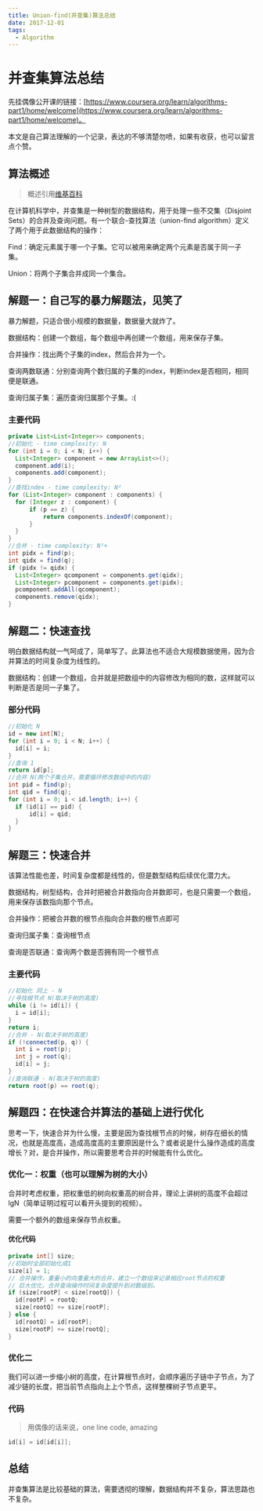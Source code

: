```yaml
---
title: Union-find(并查集)算法总结
date: 2017-12-01
tags:
  - Algorithm
---
```



# 并查集算法总结


先挂偶像公开课的链接：[https://www.coursera.org/learn/algorithms-part1/home/welcome](https://www.coursera.org/learn/algorithms-part1/home/welcome)。


本文是自己算法理解的一个记录，表达的不够清楚勿喷，如果有收获，也可以留言点个赞。

## 算法概述


> 概述引用[维基百科](https://zh.wikipedia.org/wiki/%E5%B9%B6%E6%9F%A5%E9%9B%86)


在计算机科学中，并查集是一种树型的数据结构，用于处理一些不交集（Disjoint Sets）的合并及查询问题。有一个联合-查找算法（union-find algorithm）定义了两个用于此数据结构的操作：

Find：确定元素属于哪一个子集。它可以被用来确定两个元素是否属于同一子集。

Union：将两个子集合并成同一个集合。


<!-- more -->

## 解题一：自己写的暴力解题法，见笑了


暴力解题，只适合很小规模的数据量，数据量大就炸了。

数据结构：创建一个数组，每个数组中再创建一个数组，用来保存子集。

合并操作：找出两个子集的index，然后合并为一个。

查询两数联通：分别查询两个数归属的子集的index，判断index是否相同，相同便是联通。

查询归属子集：遍历查询归属那个子集。:(

### 主要代码


```java
private List<List<Integer>> components;
//初始化 - time complexity: N
for (int i = 0; i < N; i++) {
  List<Integer> component = new ArrayList<>();
  component.add(i);
  components.add(component);
}
//查找index - time complexity: N²
for (List<Integer> component : components) {
  for (Integer z : component) {
      if (p == z) {
          return components.indexOf(component);
      }
  }
}
//合并 - time complexity: N²+
int pidx = find(p);
int qidx = find(q);
if (pidx != qidx) {
  List<Integer> qcomponent = components.get(qidx);
  List<Integer> pcomponent = components.get(pidx);
  pcomponent.addAll(qcomponent);
  components.remove(qidx);
} 
```

## 解题二：快速查找


明白数据结构就一气呵成了，简单写了。此算法也不适合大规模数据使用，因为合并算法的时间复杂度为线性的。

数据结构：创建一个数组，合并就是把数组中的内容修改为相同的数，这样就可以判断是否是同一子集了。

### 部分代码


```java
//初始化 N
id = new int[N];
for (int i = 0; i < N; i++) {
  id[i] = i;
}
//查询 1
return id[p];
//合并 N(两个子集合并，需要循环修改数组中的内容)
int pid = find(p);
int qid = find(q);
for (int i = 0; i < id.length; i++) {
  if (id[i] == pid) {
      id[i] = qid;
  }
}
```

## 解题三：快速合并


该算法性能也差，时间复杂度都是线性的，但是数型结构后续优化潜力大。

数据结构，树型结构，合并时把被合并数指向合并数即可，也是只需要一个数组，用来保存该数指向那个节点。

合并操作：把被合并数的根节点指向合并数的根节点即可

查询归属子集：查询根节点

查询是否联通：查询两个数是否拥有同一个根节点

### 主要代码


```java
//初始化 同上 - N
//寻找根节点 N(取决于树的高度)
while (i != id[i]) {
  i = id[i];
}
return i;
//合并 - N(取决于树的高度)
if (!connected(p, q)) {
  int i = root(p);
  int j = root(q);
  id[i] = j;
}
//查询联通 - N(取决于树的高度)
return root(p) == root(q);
```

## 解题四：在快速合并算法的基础上进行优化


思考一下，快速合并为什么慢，主要是因为查找根节点的时候，树存在细长的情况，也就是高度高，造成高度高的主要原因是什么？或者说是什么操作造成的高度增长？对，是合并操作，所以需要思考合并的时候能有什么优化。

### 优化一：权重（也可以理解为树的大小）


合并时考虑权重，把权重低的树向权重高的树合并，理论上讲树的高度不会超过lgN（简单证明过程可以看开头提到的视频）。

需要一个额外的数组来保存节点权重。

#### 优化代码


```java
private int[] size;
//初始时全部初始化成1
size[i] = 1;
// 合并操作，重量小的向重量大的合并，建立一个数组来记录相应root节点的权重
// 巨大优化，合并查询操作时间复杂度提升到对数级别。
if (size[rootP] < size[rootQ]) {
  id[rootP] = rootQ;
  size[rootQ] += size[rootP];
} else {
  id[rootQ] = id[rootP];
  size[rootP] += size[rootQ];
}
```

### 优化二


我们可以进一步缩小树的高度，在计算根节点时，会顺序遍历子链中子节点，为了减少链的长度，把当前节点指向上上个节点，这样整棵树子节点更平。

### 代码


> 用偶像的话来说，one line code, amazing


```java
id[i] = id[id[i]];
```

## 总结


并查集算法是比较基础的算法，需要透彻的理解，数据结构并不复杂，算法思路也不复杂。
